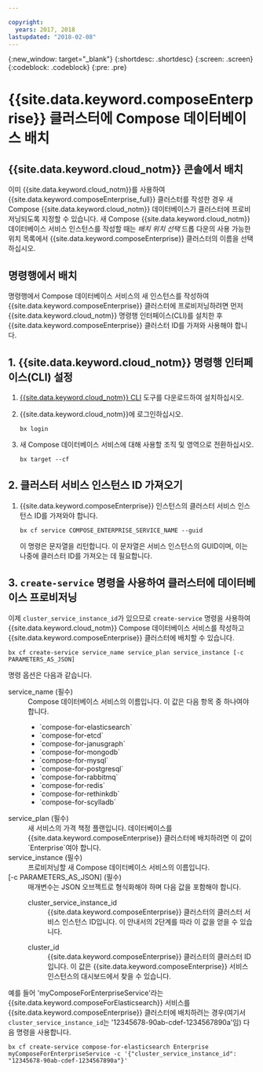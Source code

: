```yaml
---

copyright:
  years: 2017, 2018
lastupdated: "2018-02-08"
---
```


{:new_window: target="_blank"}
{:shortdesc: .shortdesc}
{:screen: .screen}
{:codeblock: .codeblock}
{:pre: .pre}

# {{site.data.keyword.composeEnterprise}} 클러스터에 Compose 데이터베이스 배치

## {{site.data.keyword.cloud_notm}} 콘솔에서 배치

이미 {{site.data.keyword.cloud_notm}}를 사용하여 {{site.data.keyword.composeEnterprise_full}} 클러스터를 작성한 경우 새 Compose {{site.data.keyword.cloud_notm}} 데이터베이스가 클러스터에 프로비저닝되도록 지정할 수 있습니다. 새 Compose {{site.data.keyword.cloud_notm}} 데이터베이스 서비스 인스턴스를 작성할 때는 *배치 위치 선택* 드롭 다운의 사용 가능한 위치 목록에서 {{site.data.keyword.composeEnterprise}} 클러스터의 이름을 선택하십시오.

## 명령행에서 배치

명령행에서 Compose 데이터베이스 서비스의 새 인스턴스를 작성하여 {{site.data.keyword.composeEnterprise}} 클러스터에 프로비저닝하려면 먼저 {{site.data.keyword.cloud_notm}} 명령행 인터페이스(CLI)를 설치한 후 {{site.data.keyword.composeEnterprise}} 클러스터 ID를 가져와 사용해야 합니다.

## 1. {{site.data.keyword.cloud_notm}} 명령행 인터페이스(CLI) 설정 

1. [{{site.data.keyword.cloud_notm}} CLI](https://console.bluemix.net/docs/cli/reference/bluemix_cli/download_cli.html) 도구를 다운로드하여 설치하십시오.
2. {{site.data.keyword.cloud_notm}}에 로그인하십시오.

    ```
    bx login
    ```

3. 새 Compose 데이터베이스 서비스에 대해 사용할 조직 및 영역으로 전환하십시오.

    ```
    bx target --cf
    ```

## 2. 클러스터 서비스 인스턴스 ID 가져오기

1. {{site.data.keyword.composeEnterprise}} 인스턴스의 클러스터 서비스 인스턴스 ID를 가져와야 합니다.

    ```
    bx cf service COMPOSE_ENTERPRISE_SERVICE_NAME --guid
    ```

    이 명령은 문자열을 리턴합니다. 이 문자열은 서비스 인스턴스의 GUID이며, 이는 나중에 클러스터 ID를 가져오는 데 필요합니다.

## 3. `create-service` 명령을 사용하여 클러스터에 데이터베이스 프로비저닝 

이제 `cluster_service_instance_id`가 있으므로 `create-service` 명령을 사용하여 {{site.data.keyword.cloud_notm}} Compose 데이터베이스 서비스를 작성하고 {{site.data.keyword.composeEnterprise}} 클러스터에 배치할 수 있습니다.


```
bx cf create-service service_name service_plan service_instance [-c PARAMETERS_AS_JSON]
```

명령 옵션은 다음과 같습니다.

<dl>
<dt>service_name (필수)</dt>
<dd>
Compose 데이터베이스 서비스의 이름입니다. 이 값은 다음 항목 중 하나여야 합니다. 
    <ul>
        <li>`compose-for-elasticsearch`</li>
        <li>`compose-for-etcd`</li>
        <li>`compose-for-janusgraph`</li>
        <li>`compose-for-mongodb`</li>
        <li>`compose-for-mysql`</li>
        <li>`compose-for-postgresql`</li>
        <li>`compose-for-rabbitmq`</li>
        <li>`compose-for-redis`</li>
        <li>`compose-for-rethinkdb`</li>
        <li>`compose-for-scylladb`</li>
    </ul>
</dd>
<dt>service_plan (필수)</dt>
<dd>
새 서비스의 가격 책정 플랜입니다. 데이터베이스를 {{site.data.keyword.composeEnterprise}} 클러스터에 배치하려면 이 값이 `Enterprise`여야 합니다.
</dd>
<dt>service_instance (필수)</dt>
<dd>
프로비저닝할 새 Compose 데이터베이스 서비스의 이름입니다.
</dd>
<dt>[-c PARAMETERS_AS_JSON] (필수)</dt>
<dd>
매개변수는 JSON 오브젝트로 형식화해야 하며 다음 값을 포함해야 합니다.
    <dl>
    <dt>cluster_service_instance_id</dt>
    <dd>{{site.data.keyword.composeEnterprise}} 클러스터의 클러스터 서비스 인스턴스 ID입니다. 이 안내서의 2단계를 따라 이 값을 얻을 수 있습니다.
    </dd>
    </dl>
    <dl>
    <dt>cluster_id</dt>
    <dd>{{site.data.keyword.composeEnterprise}} 클러스터의 클러스터 ID입니다. 이 값은 {{site.data.keyword.composeEnterprise}} 서비스 인스턴스의 대시보드에서 찾을 수 있습니다.
    </dd>
    </dl>
</dd>
</dl>

예를 들어 'myComposeForEnterpriseService'라는 {{site.data.keyword.composeForElasticsearch}} 서비스를 {{site.data.keyword.composeEnterprise}} 클러스터에 배치하려는 경우(여기서 `cluster_service_instance_id`는 '12345678-90ab-cdef-1234567890a'임) 다음 명령을 사용합니다.

```
bx cf create-service compose-for-elasticsearch Enterprise myComposeForEnterpriseService -c '{"cluster_service_instance_id": "12345678-90ab-cdef-1234567890a"}'
```
